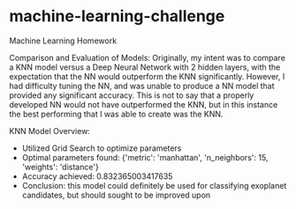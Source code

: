 # machine-learning-challenge
Machine Learning Homework

Comparison and Evaluation of Models: 
Originally, my intent was to compare a KNN model versus a Deep Neural Network with 2 hidden layers, with the expectation that the NN would outperform the KNN significantly. However, I had difficulty tuning the NN, and was unable to produce a NN model that provided any significant accuracy. This is not to say that a properly developed NN would not have outperformed the KNN, but in this instance the best performing that I was able to create was the KNN. 

KNN Model Overview: 
- Utilized Grid Search to optimize parameters 
- Optimal parameters found: {'metric': 'manhattan', 'n_neighbors': 15, 'weights': 'distance'}
- Accuracy achieved: 0.832365003417635
- Conclusion: this model could definitely be used for classifying exoplanet candidates, but should sought to be improved upon 
